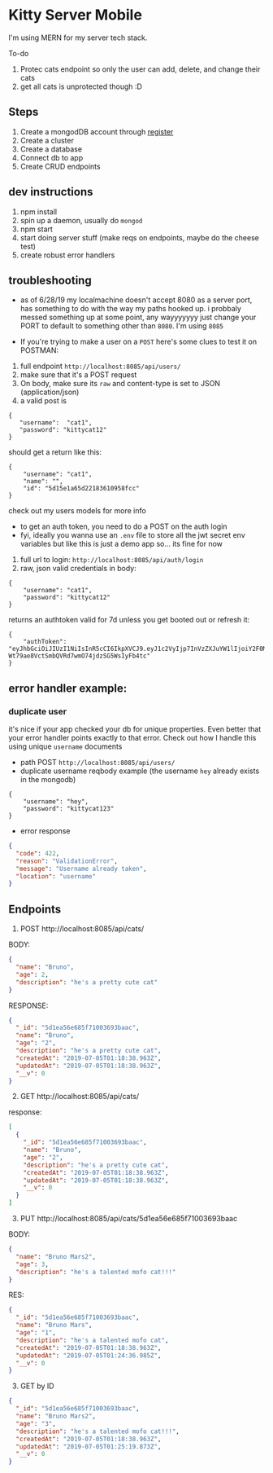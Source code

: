 # Kitty Server Mobile

I'm using MERN for my server tech stack.

To-do

1. Protec cats endpoint so only the user can add, delete, and change their cats
2. get all cats is unprotected though :D

## Steps

1. Create a mongodDB account through [register](https://cloud.mongodb.com/user?_ga=2.143925813.1205106697.1561888201-84316061.1558637210#/atlas/register/accountProfile)
2. Create a cluster
3. Create a database
4. Connect db to app
5. Create CRUD endpoints

## dev instructions

1. npm install
2. spin up a daemon, usually do `mongod`
3. npm start
4. start doing server stuff (make reqs on endpoints, maybe do the cheese test)
5. create robust error handlers

## troubleshooting

- as of 6/28/19 my localmachine doesn't accept 8080 as a server port, has something to do with the way my paths hooked up. i probbaly messed something up at some point, any wayyyyyyy just change your PORT to default to something other than `8080`. I'm using `8085`

- If you're trying to make a user on a `POST` here's some clues to test it on POSTMAN:

1. full endpoint `http://localhost:8085/api/users/`
2. make sure that it's a POST request
3. On body, make sure its `raw` and content-type is set to JSON (application/json)
4. a valid post is

```
{
   "username":  "cat1",
   "password": "kittycat12"
}
```

should get a return like this:

```
{
    "username": "cat1",
    "name": "",
    "id": "5d15e1a65d22183610958fcc"
}
```

check out my users models for more info

- to get an auth token, you need to do a POST on the auth login
- fyi, ideally you wanna use an `.env` file to store all the jwt secret env variables but like this is just a demo app so... its fine for now

1. full url to login: `http://localhost:8085/api/auth/login`
2. raw, json
   valid credentials in body:

```
{
	"username": "cat1",
	"password": "kittycat12"
}
```

returns an authtoken valid for 7d unless you get booted out or refresh it:

```
{
    "authToken": "eyJhbGciOiJIUzI1NiIsInR5cCI6IkpXVCJ9.eyJ1c2VyIjp7InVzZXJuYW1lIjoiY2F0MSIsIm5hbWUiOiIiLCJpZCI6IjVkMTVlMWE2NWQyMjE4MzYxMDk1OGZjYyJ9LCJpYXQiOjE1NjE3MTU4MTUsImV4cCI6MTU2MjMyMDYxNSwic3ViIjoiY2F0MSJ9.6irk-Wt79ae8VctSmbQVRd7wmO74jdzSG5WsIyFb4tc"
}
```

## error handler example:

### duplicate user

it's nice if your app checked your db for unique properties. Even better that your error handler points exactly to that error. Check out how I handle this using unique `username` documents

- path POST `http://localhost:8085/api/users/`
- duplicate username reqbody example (the username `hey` already exists in the mongodb)

```
{
	"username": "hey",
	"password": "kittycat123"
}
```

- error response

```json
{
  "code": 422,
  "reason": "ValidationError",
  "message": "Username already taken",
  "location": "username"
}
```

## Endpoints

1. POST http://localhost:8085/api/cats/

BODY:

```json
{
  "name": "Bruno",
  "age": 2,
  "description": "he's a pretty cute cat"
}
```

RESPONSE:

```json
{
  "_id": "5d1ea56e685f71003693baac",
  "name": "Bruno",
  "age": "2",
  "description": "he's a pretty cute cat",
  "createdAt": "2019-07-05T01:18:38.963Z",
  "updatedAt": "2019-07-05T01:18:38.963Z",
  "__v": 0
}
```

2. GET http://localhost:8085/api/cats/

response:

```json
[
  {
    "_id": "5d1ea56e685f71003693baac",
    "name": "Bruno",
    "age": "2",
    "description": "he's a pretty cute cat",
    "createdAt": "2019-07-05T01:18:38.963Z",
    "updatedAt": "2019-07-05T01:18:38.963Z",
    "__v": 0
  }
]
```

3. PUT http://localhost:8085/api/cats/5d1ea56e685f71003693baac

BODY:

```json
{
  "name": "Bruno Mars2",
  "age": 3,
  "description": "he's a talented mofo cat!!!"
}
```

RES:

```json
{
  "_id": "5d1ea56e685f71003693baac",
  "name": "Bruno Mars",
  "age": "1",
  "description": "he's a talented mofo cat",
  "createdAt": "2019-07-05T01:18:38.963Z",
  "updatedAt": "2019-07-05T01:24:36.985Z",
  "__v": 0
}
```

3. GET by ID

```json
{
  "_id": "5d1ea56e685f71003693baac",
  "name": "Bruno Mars2",
  "age": "3",
  "description": "he's a talented mofo cat!!!",
  "createdAt": "2019-07-05T01:18:38.963Z",
  "updatedAt": "2019-07-05T01:25:19.873Z",
  "__v": 0
}
```

